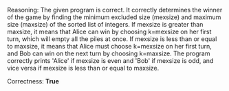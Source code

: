 Reasoning:
The given program is correct. It correctly determines the winner of the game by finding the minimum excluded size (mexsize) and maximum size (maxsize) of the sorted list of integers. If mexsize is greater than maxsize, it means that Alice can win by choosing k=mexsize on her first turn, which will empty all the piles at once. If mexsize is less than or equal to maxsize, it means that Alice must choose k=mexsize on her first turn, and Bob can win on the next turn by choosing k=maxsize. The program correctly prints 'Alice' if mexsize is even and 'Bob' if mexsize is odd, and vice versa if mexsize is less than or equal to maxsize.

Correctness: **True**